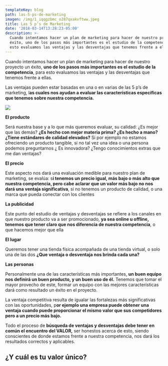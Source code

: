 ```yaml
---
templateKey: blog
path: las-5-ps-de-marketing
imagen: /img/1_iqqgzbmc_o287qxakvftww.jpeg
title: Las 5 p’s de Marketing
date: '2018-03-14T13:28:23-05:00'
description: >-
  Cuando intentamos hacer un plan de marketing para hacer de nuestro proyecto un
  éxito, uno de los pasos más importantes es el estudio de la competencia, para
  esto evaluamos las ventajas y las desventajas que tenemos frente a ellas.
---
```

Cuando intentamos hacer un plan de marketing para hacer de nuestro proyecto un éxito, **uno de los pasos más importantes es el estudio de la competencia**, para esto evaluamos las ventajas y las desventajas que tenemos frente a ellas.

Las ventajas pueden estar basadas en una o en varias de las 5 p’s de marketing, l**as cuales nos ayudan a evaluar las características específicas que tenemos sobre nuestra competencia.**

![](/img/1_iqqgzbmc_o287qxakvftww.jpeg)





**El producto**

Será nuestra base y a lo que más queremos evaluar, su calidad: ¿Es mejor que las demás? **¿Es hecho con mejor materia prima? ¿Es hecho a mano? ¿Tiene estándares de calidad elevados?** Si por ejemplo no estamos ofreciendo un producto tangible, si no tal vez una idea o una persona podemos preguntarnos ¿ Es innovadora? ¿Tengo conocimientos extras que me dan ventajas?



**El precio**

Este aspecto nos dará una evaluación medible para nuestro plan de marketing, se evalúa: s**i tenemos un precio igual, más bajo o más alto que nuestra competencia, pero cabe aclarar que un valor más bajo no nos dará una ventaja significativa**, si no tenemos un producto de calidad, o una marca que pueda conectar con los clientes



**La publicidad**

Este punto del estudio de ventajas y desventajas se refiere a los canales en que nuestro producto va a ser promocionado, **ya sea online u offline, tenemos que tener claro que nos diferencia de nuestra competencia**, o que hacemos mejor que ella



**El lugar**

Queremos tener una tienda física acompañada de una tienda virtual, o solo una de las dos **¿Que ventaja o desventaja nos brinda cada una?**



**Las personas**

Personalmente una de las características más importantes, **un buen equipo nos definirá un buen producto, y un buen uso de él.** Tenemos que tomar el mayor provecho de este, formar un equipo con las mejores características dará como resultado un éxito en el proyecto.



La ventaja competitiva resulta de igualar las fortalezas más significativas con las oportunidades, p**or ejemplo una empresa puede obtener una ventaja cuando puede proporcionar el mismo valor que sus competidores pero a un precio más bajo.**



Todo el proceso de **búsqueda de ventajas y desventajas debe tener en común el encuentro del VALOR,** ser honestos acerca de esto, siendo conscientes de donde estamos frente a nuestra competencia, nos dará los resultados correctos y aplicables.



## **¿Y cuál es tu valor único?**
